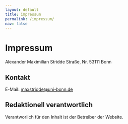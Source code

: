 ```yaml
---
layout: default
title: impressum
permalink: /impressum/
nav: false
---
```


# Impressum

Alexander Maximilian Stridde
Straße, Nr.
53111 Bonn

## Kontakt

E-Mail: maxstridde@uni-bonn.de

## Redaktionell verantwortlich

Verantworlich für den Inhalt ist der Betreiber der Website.

